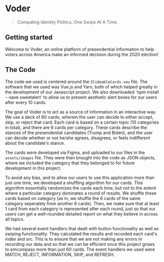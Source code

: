 # Voder
> Compating Identity Politics, One Swipe At A Time.

## Getting started
Welcome to Voder, an online platform of presendential information to help voters across America make an informed decision during the 2020 election!

## The Code
The code we used is centered around the `SlideableCards.veu` file. The software that we used was Vue.js and Yarn, both of which helped greatly in the development of our Javascript project. We also downloaded 'npm install --save sweetalert' to allow us to present aesthetic alert boxes for our users after every 10 cards.

The goal of Voder is to act as a source of information in an interactive way. We use a deck of 60 cards, wherein the user can decide to either accept, skip, or reject that card. Each card is based on a certain topic (10 categories in total), and there are 6 cards per category. These cards describe the stances of the presendential candidates (Trump and Biden), and the user can decide whether or not he/she agrees, disagrees, or feels indifferent about the candidate's stance.

The cards were developed via Figma, and uploaded to our files in the `assets/images` file. They were then brought into the code as JSON objects, where we included the category that they belonged to for future development in this project. 

To avoid any bias, and to allow our users to use this application more than just one time, we developed a shuffling algorithm for our cards. This algorithm essentially randomizes the cards each time, but not to the extent where a particular category dominates a round of results. We shuffle these cards based on category (as in, we shuffle the 6 cards of the same category seperately from another 6 cards). Then, we make sure that at least 1 card from each category is represented after each round, just so that our users can get a well-rounded detailed report on what they believe in across all topics. 

We had several event handlers that dealt with button functionality as well as swiping functionality. They calculated the results and recorded each card's index and src. This is to ensure that we are not making any errors in recording our data and so that we can be efficient once this project grows to emcompass more than just 60 cards. The event handlers we used were MATCH, REJECT, INFORMATION, SKIP, and REFRESH.
